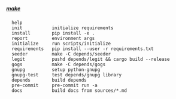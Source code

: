 ##### [make](https://www.gnu.org/software/make/)
 	  help
 	  init           initialize requirements
 	  install        pip install -e .
 	  report         environment args
 	  initialize     run scripts/initialize
 	  requirements   pip install --user -r requirements.txt
 	  seeder         make -C depends/seeder
 	  legit          pushd depends/legit && cargo build --release
 	  gogs           make -C depends/gogs
 	  gnupg          setup python-gnupg
 	  gnupg-test     test depends/gnupg library
 	  depends        build depends
 	  pre-commit     pre-commit run -a
 	  docs           build docs from sources/*.md
